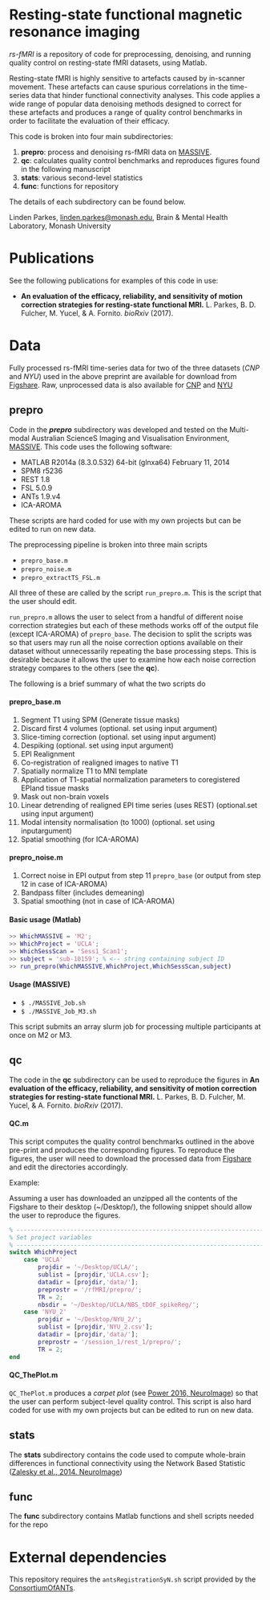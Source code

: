 # Resting-state functional magnetic resonance imaging
*rs-fMRI* is a repository of code for preprocessing, denoising, and running quality control on resting-state fMRI datasets, using Matlab.

Resting-state fMRI is highly sensitive to artefacts caused by in-scanner movement. These artefacts can cause spurious correlations in the time-series data that hinder functional connectivity analyses. This code applies a wide range of popular data denoising methods designed to correct for these artefacts and produces a range of quality control benchmarks in order to facilitate the evaluation of their efficacy.

This code is broken into four main subdirectories:
1. **prepro**: process and denoising rs-fMRI data on [MASSIVE](https://www.massive.org.au).
2. **qc**: calculates quality control benchmarks and reproduces figures found in the following manuscript
3. **stats**: various second-level statistics
4. **func**: functions for repository

The details of each subdirectory can be found below.

Linden Parkes, linden.parkes@monash.edu, Brain & Mental Health Laboratory, Monash University

# Publications

See the following publications for examples of this code in use:
- **An evaluation of the efficacy, reliability, and sensitivity of motion correction strategies for resting-state functional MRI.** L. Parkes, B. D. Fulcher, M. Yucel, & A. Fornito. *bioRxiv* (2017).

# Data

Fully processed rs-fMRI time-series data for two of the three datasets (*CNP* and *NYU*) used in the above preprint are available for download from [Figshare](https://doi.org/10.4225/03/595193482c03e).
Raw, unprocessed data is also available for [CNP](https://openfmri.org/dataset/ds000030/) and [NYU](http://fcon_1000.projects.nitrc.org/indi/CoRR/html/)

## prepro

Code in the ***prepro*** subdirectory was developed and tested on the Multi-modal Australian ScienceS Imaging and Visualisation Environment, [MASSIVE](https://www.massive.org.au).
This code uses the following software:
- MATLAB R2014a (8.3.0.532) 64-bit (glnxa64) February 11, 2014
- SPM8 r5236
- REST 1.8
- FSL 5.0.9
- ANTs 1.9.v4
- ICA-AROMA

These scripts are hard coded for use with my own projects but can be edited to run on new data.

The preprocessing pipeline is broken into three main scripts
- `prepro_base.m`
- `prepro_noise.m`
- `prepro_extractTS_FSL.m`

All three of these are called by the script `run_prepro.m`.
This is the script that the user should edit.

`run_prepro.m` allows the user to select from a handful of different noise correction strategies but each of these methods works off of the output file (except ICA-AROMA) of `prepro_base`.
The decision to split the scripts was so that users may run all the noise correction options available on their dataset without unnecessarily repeating the base processing steps.
This is desirable because it allows the user to examine how each noise correction strategy compares to the others (see the **qc**).

The following is a brief summary of what the two scripts do

#### prepro_base.m
1. Segment T1 using SPM (Generate tissue masks)
2. Discard first 4 volumes (optional. set using input argument)
3. Slice-timing correction (optional. set using input argument)
4. Despiking (optional. set using input argument)
5. EPI Realignment
6. Co-registration of realigned images to native T1
7. Spatially normalize T1 to MNI template
8. Application of T1-spatial normalization parameters to coregistered EPIand tissue masks
9. Mask out non-brain voxels
10. Linear detrending of realigned EPI time series (uses REST) (optional.set using input argument)
11. Modal intensity normalisation (to 1000) (optional. set using inputargument)
12. Spatial smoothing (for ICA-AROMA)

#### prepro_noise.m
1. Correct noise in EPI output from step 11 `prepro_base` (or output from step 12 in case of ICA-AROMA)
2. Bandpass filter (includes demeaning)
3. Spatial smoothing (not in case of ICA-AROMA)

#### Basic usage (Matlab)

```matlab
>> WhichMASSIVE = 'M2';
>> WhichProject = 'UCLA';
>> WhichSessScan = 'Sess1_Scan1';
>> subject = 'sub-10159'; % <-- string containing subject ID
>> run_prepro(WhichMASSIVE,WhichProject,WhichSessScan,subject)
```

#### Usage (MASSIVE)
- `$ ./MASSIVE_Job.sh`
- `$ ./MASSIVE_Job_M3.sh`

This script submits an array slurm job for processing multiple participants at once on M2 or M3.

## qc

The code in the **qc** subdirectory can be used to reproduce the figures in **An evaluation of the efficacy, reliability, and sensitivity of motion correction strategies for resting-state functional MRI.** L. Parkes, B. D. Fulcher, M. Yucel, & A. Fornito. *bioRxiv* (2017).
<!-- You should turn this into a hyperlink when available online -->

#### QC.m

This script computes the quality control benchmarks outlined in the above pre-print and produces the corresponding figures.
To reproduce the figures, the user will need to download the processed data from [Figshare](https://doi.org/10.4225/03/595193482c03e) and edit the directories accordingly.

Example:

Assuming a user has downloaded an unzipped all the contents of the Figshare to their desktop (~/Desktop/), the following snippet should allow the user to reproduce the figures.

```matlab
% ------------------------------------------------------------------------------
% Set project variables
% ------------------------------------------------------------------------------
switch WhichProject
	case 'UCLA'
		projdir = '~/Desktop/UCLA/';
		sublist = [projdir,'UCLA.csv'];
		datadir = [projdir,'data/'];
		preprostr = '/rfMRI/prepro/';
		TR = 2;
		nbsdir = '~/Desktop/UCLA/NBS_tDOF_spikeReg/';
	case 'NYU_2'
		projdir = '~/Desktop/NYU_2/';
		sublist = [projdir,'NYU_2.csv'];
		datadir = [projdir,'data/'];
		preprostr = '/session_1/rest_1/prepro/';
		TR = 2;
end
```

#### QC_ThePlot.m

`QC_ThePlot.m` produces a *carpet plot* (see [Power 2016, NeuroImage](https://doi.org/10.1016/j.neuroimage.2016.08.009)) so that the user can perform subject-level quality control.
This script is also hard coded for use with my own projects but can be edited to run on new data.

## stats

The **stats** subdirectory contains the code used to compute whole-brain differences in functional connectivity using the Network Based Statistic ([Zalesky et al., 2014. NeuroImage](https://doi.org/10.1016/j.neuroimage.2010.06.041))

## func

The **func** subdirectory contains Matlab functions and shell scripts needed for the repo

# External dependencies

This repository requires the `antsRegistrationSyN.sh` script provided by the [ConsortiumOfANTs](https://github.com/stnava/ANTs/tree/master/Scripts).

